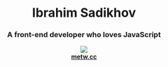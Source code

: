 <div align="center">

<h1 align="center">Ibrahim Sadikhov</h1>
<h3 align="center">A front-end developer who loves JavaScript</h3>
  </div>

<div align="center">
  <a href="https://ibrahimsadixov.github.io/IbrahimSadikhov/"><img src="https://ibrahimsadixov.github.io/IbrahimSadikhov/assets/images/content.png" />
  <br /><b>metw.cc</b></a><br /><br /><br />
</div>

 
